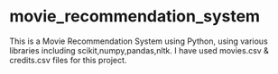# movie_recommendation_system
This is a Movie Recommendation System using Python, using various libraries including scikit,numpy,pandas,nltk. I have used movies.csv &amp; credits.csv files for this project.
